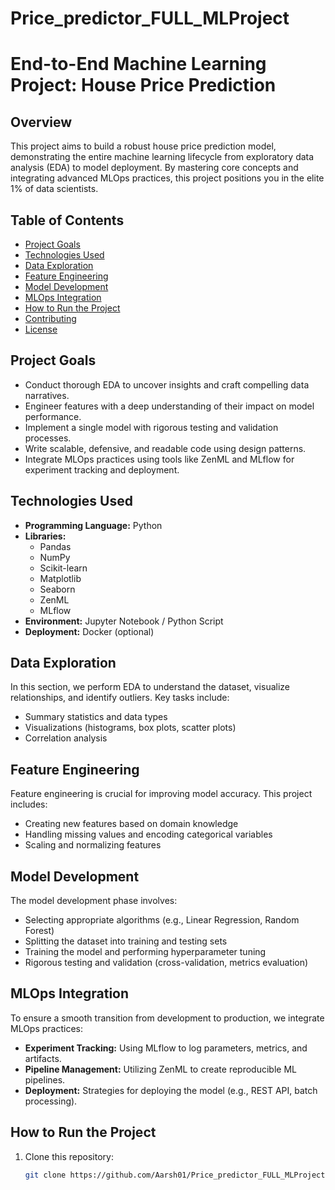 ﻿# Price_predictor_FULL_MLProject
# End-to-End Machine Learning Project: House Price Prediction

## Overview
This project aims to build a robust house price prediction model, demonstrating the entire machine learning lifecycle from exploratory data analysis (EDA) to model deployment. By mastering core concepts and integrating advanced MLOps practices, this project positions you in the elite 1% of data scientists.

## Table of Contents
- [Project Goals](#project-goals)
- [Technologies Used](#technologies-used)
- [Data Exploration](#data-exploration)
- [Feature Engineering](#feature-engineering)
- [Model Development](#model-development)
- [MLOps Integration](#mlops-integration)
- [How to Run the Project](#how-to-run-the-project)
- [Contributing](#contributing)
- [License](#license)

## Project Goals
- Conduct thorough EDA to uncover insights and craft compelling data narratives.
- Engineer features with a deep understanding of their impact on model performance.
- Implement a single model with rigorous testing and validation processes.
- Write scalable, defensive, and readable code using design patterns.
- Integrate MLOps practices using tools like ZenML and MLflow for experiment tracking and deployment.

## Technologies Used
- **Programming Language:** Python
- **Libraries:** 
  - Pandas
  - NumPy
  - Scikit-learn
  - Matplotlib
  - Seaborn
  - ZenML
  - MLflow
- **Environment:** Jupyter Notebook / Python Script
- **Deployment:** Docker (optional)

## Data Exploration
In this section, we perform EDA to understand the dataset, visualize relationships, and identify outliers. Key tasks include:
- Summary statistics and data types
- Visualizations (histograms, box plots, scatter plots)
- Correlation analysis

## Feature Engineering
Feature engineering is crucial for improving model accuracy. This project includes:
- Creating new features based on domain knowledge
- Handling missing values and encoding categorical variables
- Scaling and normalizing features

## Model Development
The model development phase involves:
- Selecting appropriate algorithms (e.g., Linear Regression, Random Forest)
- Splitting the dataset into training and testing sets
- Training the model and performing hyperparameter tuning
- Rigorous testing and validation (cross-validation, metrics evaluation)

## MLOps Integration
To ensure a smooth transition from development to production, we integrate MLOps practices:
- **Experiment Tracking:** Using MLflow to log parameters, metrics, and artifacts.
- **Pipeline Management:** Utilizing ZenML to create reproducible ML pipelines.
- **Deployment:** Strategies for deploying the model (e.g., REST API, batch processing).

## How to Run the Project
1. Clone this repository:
   ```bash
   git clone https://github.com/Aarsh01/Price_predictor_FULL_MLProject.git
